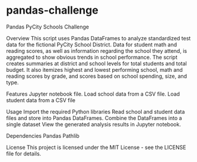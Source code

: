 # pandas-challenge

Pandas PyCity Schools Challenge

Overview
This script uses Pandas DataFrames to analyze standardized test data for the fictional PyCity School District. Data for student math and reading scores, as well as information regarding the school they attend, is aggregated to show obvious trends in school performance. The script creates summaries at district and school levels for total students and total budget. It also itemizes highest and lowest performing school, math and reading scores by grade, and scores based on school spending, size, and type.  

Features
Jupyter notebook file.
Load school data from a CSV file.
Load student data from a CSV file


Usage
Import the required Python libraries 
Read school and student data files and store into Pandas DataFrames.
Combine the DataFrames into a single dataset
View the generated analysis results in Jupyter notebook.

Dependencies
Pandas
Pathlib

License
This project is licensed under the MIT License - see the LICENSE file for details.